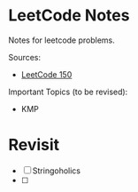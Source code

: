 # LeetCode Notes

Notes for leetcode problems.

Sources:

- [LeetCode 150](https://leetcode.com/studyplan/top-interview-150/)

Important Topics (to be revised):

- KMP 

# Revisit
- [ ] Stringoholics
- [ ]